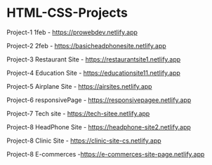 
# HTML-CSS-Projects

Project-1 1feb -  https://prowebdev.netlify.app

Project-2 2feb -  https://basicheadphonesite.netlify.app

Project-3 Restaurant Site - https://restaurantsite1.netlify.app

Project-4 Education Site - https://educationsite11.netlify.app
 
Project-5 Airplane Site - https://airsites.netlify.app

Project-6 responsivePage - https://responsivepagee.netlify.app

Project-7 Tech site - https://tech-sitee.netlify.app

Project-8 HeadPhone Site - https://headphone-site2.netlify.app

Project-8 Clinic Site - https://clinic-site-cs.netlify.app

Project-8 E-commerces -https://e-commerces-site-page.netlify.app
